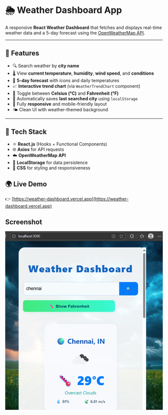 # 🌦️ Weather Dashboard App

A responsive **React Weather Dashboard** that fetches and displays real-time weather data and a 5-day forecast using the [OpenWeatherMap API](https://openweathermap.org/api).

---

## 🚀 Features

- 🔍 Search weather by **city name**
- 🌡️ View **current temperature**, **humidity**, **wind speed**, and **conditions**
- 📅 **5-day forecast** with icons and daily temperatures
- 📈 **Interactive trend chart** (via `WeatherTrendChart` component)
- 🔁 Toggle between **Celsius (°C)** and **Fahrenheit (°F)**
- 💾 Automatically saves **last searched city** using `localStorage`
- 📱 Fully **responsive** and mobile-friendly layout
- 🌤️ Clean UI with weather-themed background

---

## 🧩 Tech Stack

- ⚛️ **React.js** (Hooks + Functional Components)
- 🌐 **Axios** for API requests
- ☁️ **OpenWeatherMap API**
- 💽 **LocalStorage** for data persistence
- 🎨 **CSS** for styling and responsiveness

## 🌍 Live Demo
👉 [https://weather-dashboard.vercel.app](https://weather-dashboard.vercel.app)

## Screenshot
![alt text](image.png)